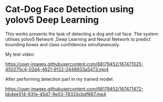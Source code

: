 # Cat-Dog Face Detection using yolov5 Deep Learning
This works presents the task of detecting a dog and cat face. The system utilises yolov5 Network ,Deep Learning and Neural Network to predict bounding boxes and class confidences simultaneously.

My test video: 


https://user-images.githubusercontent.com/68179452/167471025-450270c4-02d4-4621-9122-2448933a5473.mp4

After performing detection part in my trained model:



https://user-images.githubusercontent.com/68179452/167471472-bb4ee514-631e-45d7-9e03-78320cbdf667.mp4

